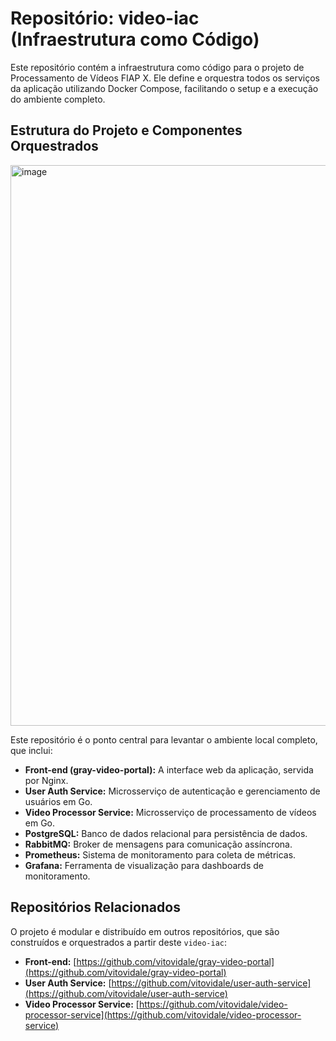 # Repositório: video-iac (Infraestrutura como Código)

Este repositório contém a infraestrutura como código para o projeto de Processamento de Vídeos FIAP X. Ele define e orquestra todos os serviços da aplicação utilizando Docker Compose, facilitando o setup e a execução do ambiente completo.

## Estrutura do Projeto e Componentes Orquestrados

<img width="890" height="897" alt="image" src="https://github.com/user-attachments/assets/892794b8-b6b3-4441-b840-380af6133324" />


Este repositório é o ponto central para levantar o ambiente local completo, que inclui:

* **Front-end (gray-video-portal):** A interface web da aplicação, servida por Nginx.
* **User Auth Service:** Microsserviço de autenticação e gerenciamento de usuários em Go.
* **Video Processor Service:** Microsserviço de processamento de vídeos em Go.
* **PostgreSQL:** Banco de dados relacional para persistência de dados.
* **RabbitMQ:** Broker de mensagens para comunicação assíncrona.
* **Prometheus:** Sistema de monitoramento para coleta de métricas.
* **Grafana:** Ferramenta de visualização para dashboards de monitoramento.

## Repositórios Relacionados

O projeto é modular e distribuído em outros repositórios, que são construídos e orquestrados a partir deste `video-iac`:

* **Front-end:** [https://github.com/vitovidale/gray-video-portal](https://github.com/vitovidale/gray-video-portal)
* **User Auth Service:** [https://github.com/vitovidale/user-auth-service](https://github.com/vitovidale/user-auth-service)
* **Video Processor Service:** [https://github.com/vitovidale/video-processor-service](https://github.com/vitovidale/video-processor-service)
